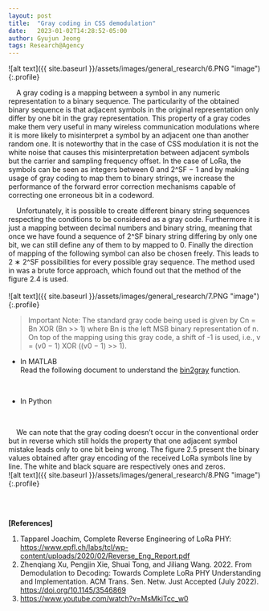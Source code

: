 ```yaml
---
layout: post
title:  "Gray coding in CSS demodulation"
date:   2023-01-02T14:28:52-05:00
author: Gyujun Jeong
tags: Research@Agency
---
```

![alt text]({{ site.baseurl }}/assets/images/general_research/6.PNG "image"){:.profile}<br>

&nbsp;&nbsp;&nbsp;&nbsp;A gray coding is a mapping between a symbol in any numeric representation to a binary sequence. The particularity of the obtained binary sequence is that adjacent symbols in the original representation only differ by one bit in the gray representation. This property of a gray codes make them very useful in many wireless communication modulations where it is more likely to misinterpret a symbol by an adjacent one than another random one. It is noteworthy that in the case of CSS modulation it is not the white noise that causes this misinterpretation between adjacent symbols but the carrier and sampling frequency offset. In the case of LoRa, the symbols can be seen as integers between 0 and 2^SF − 1 and by making usage of gray coding to map them to binary strings, we increase the performance of the forward error correction mechanisms capable of correcting one erroneous bit in a codeword.<br>


&nbsp;&nbsp;&nbsp;&nbsp;Unfortunately, it is possible to create different binary string sequences respecting the conditions to be considered as a gray code. Furthermore it is just a mapping between decimal numbers and binary string, meaning that once we have found a sequence of 2^SF binary string differing by only one bit, we can still define any of them to by mapped to 0. Finally the direction of mapping of the following symbol can also be chosen freely. This leads to 2 ∗ 2^SF possibilities for every possible gray sequence. The method used in was a brute force approach, which found out that the method of the figure 2.4 is used. <br><br>
![alt text]({{ site.baseurl }}/assets/images/general_research/7.PNG "image"){:.profile}<br>
> Important Note: The standard gray code being used is given by Cn = Bn XOR (Bn >> 1) where Bn is the left MSB binary representation of n. On top of the mapping using this gray code, a shift of -1 is used, i.e., v = (v0 − 1) XOR ((v0 − 1) >> 1).


  
  
- In MATLAB<br>
Read the following document to understand the <a href="https://www.mathworks.com/help/comm/ref/bin2gray.html">bin2gray</a> function.<br>
<script src="https://gist.github.com/gyulab/b757d0c18d5d4d0dbc6f744b5d7f65f7.js"></script>
<br>
  
- In Python<br>
<script src="https://gist.github.com/gyulab/aa8a11f9440eff532411433bcd71abbf.js"></script>
<br>
  
  

&nbsp;&nbsp;&nbsp;&nbsp;We can note that the gray coding doesn’t occur in the conventional order but in reverse which still holds the property that one adjacent symbol mistake leads only to one bit being wrong. The figure 2.5 present the binary values obtained after gray encoding of the received LoRa symbols line by line. The white and black square are respectively ones and zeros.<br>
![alt text]({{ site.baseurl }}/assets/images/general_research/8.PNG "image"){:.profile}<br>

<br><br>

<b>[References]</b>
1. Tapparel Joachim, Complete Reverse Engineering of LoRa PHY: https://www.epfl.ch/labs/tcl/wp-content/uploads/2020/02/Reverse_Eng_Report.pdf
2. Zhenqiang Xu, Pengjin Xie, Shuai Tong, and Jiliang Wang. 2022. From Demodulation to Decoding: Towards Complete LoRa PHY Understanding and Implementation. ACM Trans. Sen. Netw. Just Accepted (July 2022). https://doi.org/10.1145/3546869
3. https://www.youtube.com/watch?v=MsMkiTcc_w0
